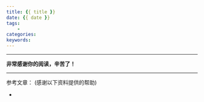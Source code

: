 ```yaml
---
title: {{ title }}
date: {{ date }}
tags:
    -
categories:
keywords:
---
```


---
**非常感谢你的阅读，辛苦了！**

---
参考文章： (感谢以下资料提供的帮助)
- []()
